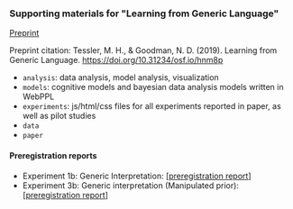 ### Supporting materials for "Learning from Generic Language"

[Preprint](https://psyarxiv.com/hnm8p)

Preprint citation: Tessler, M. H., & Goodman, N. D. (2019). Learning from Generic Language. https://doi.org/10.31234/osf.io/hnm8p


- `analysis`: data analysis, model analysis, visualization
- `models`: cognitive models and bayesian data analysis models written in WebPPL
- `experiments`: js/html/css files for all experiments reported in paper, as well as pilot studies
- `data`
- `paper`


#### Preregistration reports

- Experiment 1b: Generic Interpretation: [[preregistration report](https://osf.io/bwn4t/register/5771ca429ad5a1020de2872e)]
- Experiment 3b: Generic interpretation (Manipulated prior): [[preregistration report](https://osf.io/n342q/register/5771ca429ad5a1020de2872e)]
